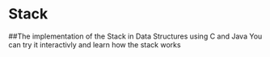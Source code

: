 # Stack
##The implementation of the Stack in Data Structures using C and Java
You can try it interactivly and learn how the stack works
